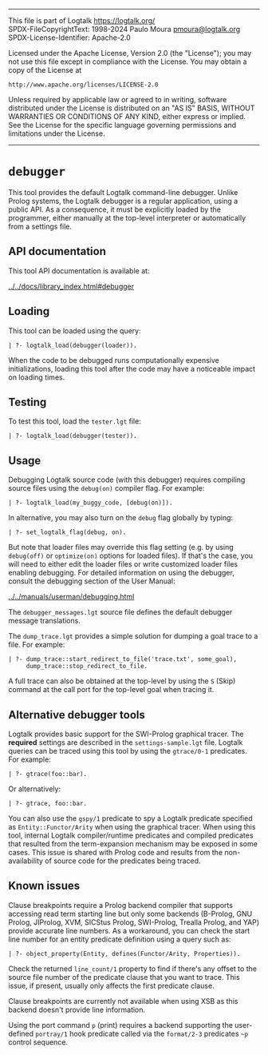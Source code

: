 ________________________________________________________________________

This file is part of Logtalk <https://logtalk.org/>  
SPDX-FileCopyrightText: 1998-2024 Paulo Moura <pmoura@logtalk.org>  
SPDX-License-Identifier: Apache-2.0

Licensed under the Apache License, Version 2.0 (the "License");
you may not use this file except in compliance with the License.
You may obtain a copy of the License at

    http://www.apache.org/licenses/LICENSE-2.0

Unless required by applicable law or agreed to in writing, software
distributed under the License is distributed on an "AS IS" BASIS,
WITHOUT WARRANTIES OR CONDITIONS OF ANY KIND, either express or implied.
See the License for the specific language governing permissions and
limitations under the License.
________________________________________________________________________


`debugger`
==========

This tool provides the default Logtalk command-line debugger. Unlike Prolog
systems, the Logtalk debugger is a regular application, using a public API.
As a consequence, it must be explicitly loaded by the programmer, either
manually at the top-level interpreter or automatically from a settings file.


API documentation
-----------------

This tool API documentation is available at:

[../../docs/library_index.html#debugger](../../docs/library_index.html#debugger)


Loading
-------

This tool can be loaded using the query:

	| ?- logtalk_load(debugger(loader)).

When the code to be debugged runs computationally expensive initializations,
loading this tool after the code may have a noticeable impact on loading
times.


Testing
-------

To test this tool, load the `tester.lgt` file:

	| ?- logtalk_load(debugger(tester)).


Usage
-----

Debugging Logtalk source code (with this debugger) requires compiling
source files using the `debug(on)` compiler flag. For example:

	| ?- logtalk_load(my_buggy_code, [debug(on)]).

In alternative, you may also turn on the `debug` flag globally by typing:

	| ?- set_logtalk_flag(debug, on).

But note that loader files may override this flag setting (e.g. by using
`debug(off)` or `optimize(on)` options for loaded files). If that's the
case, you will need to either edit the loader files or write customized
loader files enabling debugging. For detailed information on using the
debugger, consult the debugging section of the User Manual:

[../../manuals/userman/debugging.html](../../manuals/userman/debugging.html)

The `debugger_messages.lgt` source file defines the default debugger
message translations.

The `dump_trace.lgt` provides a simple solution for dumping a goal trace
to a file. For example:

	| ?- dump_trace::start_redirect_to_file('trace.txt', some_goal),
	     dump_trace::stop_redirect_to_file.

A full trace can also be obtained at the top-level by using the `S` (Skip)
command at the call port for the top-level goal when tracing it.


Alternative debugger tools
--------------------------

Logtalk provides basic support for the SWI-Prolog graphical tracer. The
**required** settings are described in the `settings-sample.lgt` file. Logtalk
queries can be traced using this tool by using the `gtrace/0-1` predicates.
For example:

	| ?- gtrace(foo::bar).

Or alternatively:

	| ?- gtrace, foo::bar.

You can also use the `gspy/1` predicate to spy a Logtalk predicate specified
as `Entity::Functor/Arity` when using the graphical tracer. When using this
tool, internal Logtalk compiler/runtime predicates and compiled predicates
that resulted from the term-expansion mechanism may be exposed in some cases.
This issue is shared with Prolog code and results from the non-availability
of source code for the predicates being traced.


Known issues
------------

Clause breakpoints require a Prolog backend compiler that supports accessing
read term starting line but only some backends (B-Prolog, GNU Prolog,
JIProlog, XVM, SICStus Prolog, SWI-Prolog, Trealla Prolog, and YAP) provide
accurate line numbers. As a workaround, you can check the start line number
for an entity predicate definition using a query such as:

	| ?- object_property(Entity, defines(Functor/Arity, Properties)).

Check the returned `line_count/1` property to find if there's any offset
to the source file number of the predicate clause that you want to trace.
This issue, if present, usually only affects the first predicate clause.

Clause breakpoints are currently not available when using XSB as this
backend doesn't provide line information.

Using the port command `p` (print) requires a backend supporting the
user-defined `portray/1` hook predicate called via the `format/2-3`
predicates `~p` control sequence.
